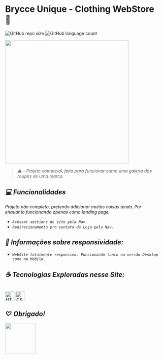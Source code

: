 # Brycce Unique - Clothing WebStore 🏬

![GitHub repo size](https://img.shields.io/github/repo-size/nyelk/spotify-songs?style=for-the-badge)
![GitHub language count](https://img.shields.io/github/languages/count/nyelkk/spotify-songs?style=for-the-badge)

 <img src="https://steamuserimages-a.akamaihd.net/ugc/2438013375536940927/D370DBF7BFC83ED36F783F08A598FFF3E71A1D61/?imw=5000&imh=5000&ima=fit&impolicy=Letterbox&imcolor=%23000000&letterbox=false" width="400px">

> <em>⚠️ - Projeto comercial, feito para funcionar como uma galeria das roupas de uma marca.

## 💻 Funcionalidades

Projeto não completo, pretendo adicionar muitas coisas ainda. Por enquanto funcionando apenas como landing page.

- `Acessar sections do site pela Nav.`
- `Redirecionamento pro contato da Loja pela Nav.`


## 🚀 Informações sobre responsividade:

- `WebSite totalmente responsivo. Funcionando tanto na versão Desktop como na Mobile.`

## ☕ Tecnologias Exploradas nesse Site:
<br>
<img align="center" alt="HTML" width="30" src="https://cdn.jsdelivr.net/gh/devicons/devicon/icons/html5/html5-original.svg">      
<img align="center" alt="CSS" width="30" src="https://cdn.jsdelivr.net/gh/devicons/devicon/icons/css3/css3-original.svg">

## ♡ Obrigado!

 <img src="https://images-wixmp-ed30a86b8c4ca887773594c2.wixmp.com/f/57001d7a-5e22-469c-82d8-48810ddc90c4/delid5o-e6d3ca86-c66b-4e44-969f-53cab2272990.gif?token=eyJ0eXAiOiJKV1QiLCJhbGciOiJIUzI1NiJ9.eyJzdWIiOiJ1cm46YXBwOjdlMGQxODg5ODIyNjQzNzNhNWYwZDQxNWVhMGQyNmUwIiwiaXNzIjoidXJuOmFwcDo3ZTBkMTg4OTgyMjY0MzczYTVmMGQ0MTVlYTBkMjZlMCIsIm9iaiI6W1t7InBhdGgiOiJcL2ZcLzU3MDAxZDdhLTVlMjItNDY5Yy04MmQ4LTQ4ODEwZGRjOTBjNFwvZGVsaWQ1by1lNmQzY2E4Ni1jNjZiLTRlNDQtOTY5Zi01M2NhYjIyNzI5OTAuZ2lmIn1dXSwiYXVkIjpbInVybjpzZXJ2aWNlOmZpbGUuZG93bmxvYWQiXX0.o0Lst5AJf-Nq5vXj3-LuDLikf90T-ar3H6yOGtVroKg" width="100px">

